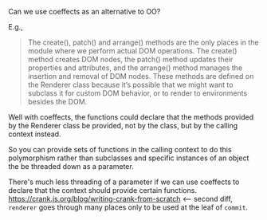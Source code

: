 Can we use coeffects as an alternative to OO?

E.g.,

> The create(), patch() and arrange() methods are the only places in the module where we perform actual DOM operations. The create() method creates DOM nodes, the patch() method updates their properties and attributes, and the arrange() method manages the insertion and removal of DOM nodes. These methods are defined on the Renderer class because it’s possible that we might want to subclass it for custom DOM behavior, or to render to environments besides the DOM.

Well with coeffects, the functions could declare that the methods provided by the Renderer class be provided, not by the class, but by the calling context instead.

So you can provide sets of functions in the calling context to do this polymorphism rather than subclasses and specific instances of an object the be threaded down as a parameter.

There's much less threading of a parameter if we can use coeffects to declare that the context should provide certain functions.
https://crank.js.org/blog/writing-crank-from-scratch <-- second diff, `renderer` goes through many places only to be used at the leaf of `commit`.
